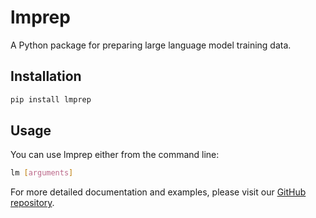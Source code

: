# lmprep

A Python package for preparing large language model training data.

## Installation

```bash
pip install lmprep
```

## Usage

You can use lmprep either from the command line:

```bash
lm [arguments]
```



For more detailed documentation and examples, please visit our [GitHub repository](https://github.com/bcherb2/lmprep).
